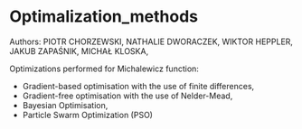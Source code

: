 # Optimalization_methods
Authors: 
PIOTR CHORZEWSKI,
NATHALIE DWORACZEK,
WIKTOR HEPPLER,
JAKUB ZAPAŚNIK, 
MICHAŁ KLOSKA,

Optimizations performed for Michalewicz function:
  - Gradient-based optimisation with the use of finite differences,
  - Gradient-free optimisation with the use of Nelder-Mead,
  - Bayesian Optimisation,
  - Particle Swarm Optimization (PSO)
